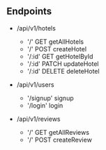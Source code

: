 ## Endpoints

- /api/v1/hotels
    - '/' GET getAllHotels
    - '/' POST createHotel
    - '/:id' GET getHotelById
    - '/:id' PATCH updateHotel
    - '/:id' DELETE deleteHotel

- /api/v1/users
    - '/signup' signup
    - '/login' login

- /api/v1/reviews
    -  '/' GET getAllReviews
    -  '/' POST createReview
